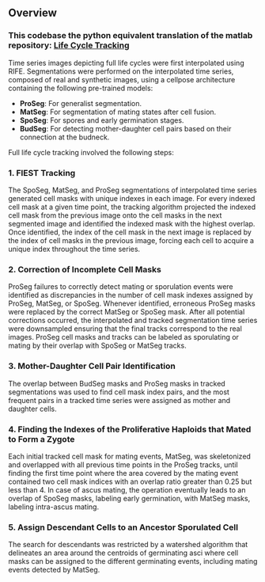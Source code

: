 
## Overview

### This codebase the python equivalent translation of the matlab repository: [Life Cycle Tracking](https://github.com/MirandaLab/Full_Life_Cycle_tracking/tree/main)

Time series images depicting full life cycles were first interpolated using RIFE. Segmentations were performed on the interpolated time series, composed of real and synthetic images, using a cellpose architecture containing the following pre-trained models:
- **ProSeg**: For generalist segmentation.
- **MatSeg**: For segmentation of mating states after cell fusion.
- **SpoSeg**: For spores and early germination stages.
- **BudSeg**: For detecting mother-daughter cell pairs based on their connection at the budneck.

Full life cycle tracking involved the following steps:

### 1. FIEST Tracking
The SpoSeg, MatSeg, and ProSeg segmentations of interpolated time series generated cell masks with unique indexes in each image. For every indexed cell mask at a given time point, the tracking algorithm projected the indexed cell mask from the previous image onto the cell masks in the next segmented image and identified the indexed mask with the highest overlap. Once identified, the index of the cell mask in the next image is replaced by the index of cell masks in the previous image, forcing each cell to acquire a unique index throughout the time series.

### 2. Correction of Incomplete Cell Masks
ProSeg failures to correctly detect mating or sporulation events were identified as discrepancies in the number of cell mask indexes assigned by ProSeg, MatSeg, or SpoSeg. Whenever identified, erroneous ProSeg masks were replaced by the correct MatSeg or SpoSeg mask. After all potential corrections occurred, the interpolated and tracked segmentation time series were downsampled ensuring that the final tracks correspond to the real images. ProSeg cell masks and tracks can be labeled as sporulating or mating by their overlap with SpoSeg or MatSeg tracks.

### 3. Mother-Daughter Cell Pair Identification
The overlap between BudSeg masks and ProSeg masks in tracked segmentations was used to find cell mask index pairs, and the most frequent pairs in a tracked time series were assigned as mother and daughter cells.

### 4. Finding the Indexes of the Proliferative Haploids that Mated to Form a Zygote
Each initial tracked cell mask for mating events, MatSeg, was skeletonized and overlapped with all previous time points in the ProSeg tracks, until finding the first time point where the area covered by the mating event contained two cell mask indices with an overlap ratio greater than 0.25 but less than 4. In case of ascus mating, the operation eventually leads to an overlap of SpoSeg masks, labeling early germination, with MatSeg masks, labeling intra-ascus mating.

### 5. Assign Descendant Cells to an Ancestor Sporulated Cell
The search for descendants was restricted by a watershed algorithm that delineates an area around the centroids of germinating asci where cell masks can be assigned to the different germinating events, including mating events detected by MatSeg.